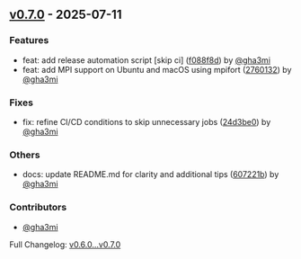 ## [v0.7.0](https://github.com/gha3mi/setup-fortran-conda/compare/v0.6.0...v0.7.0) - 2025-07-11


### Features

* feat: add release automation script [skip ci] ([f088f8d](https://github.com/gha3mi/setup-fortran-conda/commit/f088f8d5a2975fa6c81642add5aee7b3165cc818)) by [@gha3mi](https://github.com/gha3mi)
* feat: add MPI support on Ubuntu and macOS using mpifort ([2760132](https://github.com/gha3mi/setup-fortran-conda/commit/2760132d13cea43e5332395a6678cbb76eafb302)) by [@gha3mi](https://github.com/gha3mi)

### Fixes

* fix: refine CI/CD conditions to skip unnecessary jobs ([24d3be0](https://github.com/gha3mi/setup-fortran-conda/commit/24d3be0e88887534e30e9326560301267f9b1812)) by [@gha3mi](https://github.com/gha3mi)

### Others

* docs: update README.md for clarity and additional tips ([607221b](https://github.com/gha3mi/setup-fortran-conda/commit/607221bea930d5f2b3bbd7d59cf4c20f30376621)) by [@gha3mi](https://github.com/gha3mi)


### Contributors
- [@gha3mi](https://github.com/gha3mi)



Full Changelog: [v0.6.0...v0.7.0](https://github.com/gha3mi/setup-fortran-conda/compare/v0.6.0...v0.7.0)


